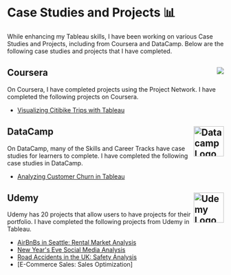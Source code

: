 # Case Studies and Projects 📊

While enhancing my Tableau skills, I have been working on various Case Studies and Projects, including from Coursera and DataCamp. Below are the following case studies and projects that I have completed.

## Coursera <img src="https://img.icons8.com/color/2x/coursera-an-online-learning-platform-offers-massive-open-courses" align=right>
On Coursera, I have completed projects using the Project Network. I have completed the following projects on Coursera.
- [Visualizing Citibike Trips with Tableau](https://github.com/englands/Tableau/tree/main/Case%20Studies%20and%20Projects/Coursera%20Project%20Network/Visualizing%20Citibike%20Trips%20with%20Tableau)

## DataCamp <img src="https://cdn.simpleicons.org/datacamp/#03EF62" alt="Datacamp Logo" width=70 align=right>
On DataCamp, many of the Skills and Career Tracks have case studies for learners to complete. I have completed the following case studies in DataCamp.
- [Analyzing Customer Churn in Tableau](https://github.com/englands/Tableau/tree/main/Case%20Studies%20and%20Projects/DataCamp/Analyzing%20Customer%20Churn)

## Udemy <img src="https://cdn.simpleicons.org/udemy/#A435F0" alt="Udemy Logo" width=70 align=right>
Udemy has 20 projects that allow users to have projects for their portfolio. I have completed the following projects from Udemy in Tableau.
- [AirBnBs in Seattle: Rental Market Analysis](https://github.com/englands/Tableau/tree/main/Case%20Studies%20and%20Projects/Udemy/AirBnBs%20in%20Seattle%3A%20Rental%20Market%20Analysis)
- [New Year's Eve Social Media Analysis](https://github.com/englands/Tableau/tree/main/Case%20Studies%20and%20Projects/Udemy/New%20Year's%20Eve%20Social%20Media%20Analysis)
- [Road Accidents in the UK: Safety Analysis](https://github.com/englands/Tableau/tree/main/Case%20Studies%20and%20Projects/Udemy/Road%20Accidents%20in%20the%20UK%3A%20Safety%20Analysis)
- [E-Commerce Sales: Sales Optimization]
